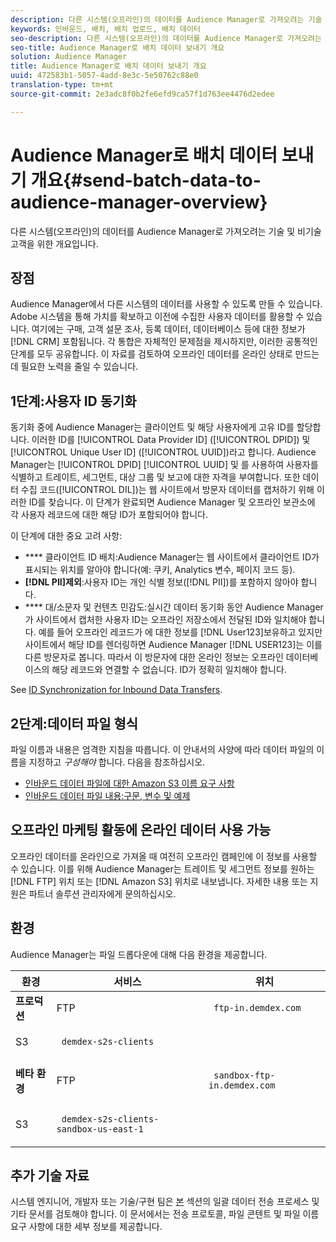 ```yaml
---
description: 다른 시스템(오프라인)의 데이터를 Audience Manager로 가져오려는 기술 및 비기술 고객을 위한 개요입니다.
keywords: 인바운드, 배치, 배치 업로드, 배치 데이터
seo-description: 다른 시스템(오프라인)의 데이터를 Audience Manager로 가져오려는 기술 및 비기술 고객을 위한 개요입니다. 이렇게 하려면 Audience Manager에서 일괄 업로드 옵션을 사용합니다.
seo-title: Audience Manager로 배치 데이터 보내기 개요
solution: Audience Manager
title: Audience Manager로 배치 데이터 보내기 개요
uuid: 472583b1-5057-4add-8e3c-5e50762c88e0
translation-type: tm+mt
source-git-commit: 2e3adc8f0b2fe6efd9ca57f1d763ee4476d2edee

---
```



# Audience Manager로 배치 데이터 보내기 개요{#send-batch-data-to-audience-manager-overview}

다른 시스템(오프라인)의 데이터를 Audience Manager로 가져오려는 기술 및 비기술 고객을 위한 개요입니다.

## 장점

<!-- c_offline_to_online.xml -->

Audience Manager에서 다른 시스템의 데이터를 사용할 수 있도록 만들 수 있습니다. Adobe 시스템을 통해 가치를 확보하고 이전에 수집한 사용자 데이터를 활용할 수 있습니다. 여기에는 구매, 고객 설문 조사, 등록 데이터, 데이터베이스 등에 대한 정보가 [!DNL CRM] 포함됩니다. 각 통합은 자체적인 문제점을 제시하지만, 이러한 공통적인 단계를 모두 공유합니다. 이 자료를 검토하여 오프라인 데이터를 온라인 상태로 만드는 데 필요한 노력을 줄일 수 있습니다.

## 1단계:사용자 ID 동기화

동기화 중에 Audience Manager는 클라이언트 및 해당 사용자에게 고유 ID를 할당합니다. 이러한 ID를 [!UICONTROL Data Provider ID] ([!UICONTROL DPID]) 및 [!UICONTROL Unique User ID] ([!UICONTROL UUID])라고 합니다. Audience Manager는 [!UICONTROL DPID] [!UICONTROL UUID] 및 를 사용하여 사용자를 식별하고 트레이트, 세그먼트, 대상 그룹 및 보고에 대한 자격을 부여합니다. 또한 데이터 수집 코드([!UICONTROL DIL])는 웹 사이트에서 방문자 데이터를 캡처하기 위해 이러한 ID를 찾습니다. 이 단계가 완료되면 Audience Manager 및 오프라인 보관소에 각 사용자 레코드에 대한 해당 ID가 포함되어야 합니다.

이 단계에 대한 중요 고려 사항:

* **** 클라이언트 ID 배치:Audience Manager는 웹 사이트에서 클라이언트 ID가 표시되는 위치를 알아야 합니다(예: 쿠키, Analytics 변수, 페이지 코드 등).
* **[!DNL PII]제외**:사용자 ID는 개인 식별 정보([!DNL PII])를 포함하지 않아야 합니다.
* **** 대/소문자 및 컨텐츠 민감도:실시간 데이터 동기화 동안 Audience Manager가 사이트에서 캡처한 사용자 ID는 오프라인 저장소에서 전달된 ID와 일치해야 합니다. 예를 들어 오프라인 레코드가 에 대한 정보를 [!DNL User123]보유하고 있지만 사이트에서 해당 ID를 렌더링하면 Audience Manager [!DNL USER123]는 이를 다른 방문자로 봅니다. 따라서 이 방문자에 대한 온라인 정보는 오프라인 데이터베이스의 해당 레코드와 연결할 수 없습니다. ID가 정확히 일치해야 합니다.

See [ID Synchronization for Inbound Data Transfers](../../../integration/sending-audience-data/batch-data-transfer-explained/id-sync-http.md).

<!-- 

<p> <b>Step 2: Create a Translation File</b> </p> 
<p>A translation file classifies data according to uniform and logical hierarchy. It is a taxonomy that helps you organize information from general categories (e.g., geography) to more precise classifications (e.g., <i>geography > United States > New York</i>). Also, it labels data with to easy to understand names such as "gender=male" or "color=green" instead of with your internal SKUs, abbreviations, or other names. The file lets Audience Manager display this information in a readable, logical manner. You and your data partners must create and share the translation file with Audience Manager before any real-time or server-to-server data transfers can begin. You can update this file on a schedule relevant to your business needs. </p> 
<p>Important considerations about this step: </p> 
<ul id="ul_6A05AECB0BD649B1BF1B34058E9008E2"> 
 <li id="li_39817ED898F14156A77FCAC066FE0968"> <b>Create a comprehensive list:</b> The translation file must include all the possible values that can be passed in on a particular key. For example, if you have category key called "color" and it accepts the values "red," "green," and "blue," the translation file must contain <i>all</i> those elements. </li> 
 <li id="li_19CAD7683BCF45278E2991C1EDBC9903"> <b>Case and content sensitivity:</b> The key-values in the file must match the values actually passed in to Audience Manager from your website. </li> 
</ul> 
<p>See DATA TRANSLATION FILE. </p>

 -->

## 2단계:데이터 파일 형식

파일 이름과 내용은 엄격한 지침을 따릅니다. 이 안내서의 사양에 따라 데이터 파일의 이름을 지정하고 *구성해야* 합니다. 다음을 참조하십시오.

* [인바운드 데이터 파일에 대한 Amazon S3 이름 요구 사항](../../../integration/sending-audience-data/batch-data-transfer-explained/inbound-s3-filenames.md)
* [인바운드 데이터 파일 내용:구문, 변수 및 예제](../../../integration/sending-audience-data/batch-data-transfer-explained/inbound-file-contents.md)

## 오프라인 마케팅 활동에 온라인 데이터 사용 가능

오프라인 데이터를 온라인으로 가져올 때 여전히 오프라인 캠페인에 이 정보를 사용할 수 있습니다. 이를 위해 Audience Manager는 트레이트 및 세그먼트 정보를 원하는 [!DNL FTP] 위치 또는 [!DNL Amazon S3] 위치로 내보냅니다. 자세한 내용 또는 지원은 파트너 솔루션 관리자에게 문의하십시오.

## 환경

Audience Manager는 파일 드롭다운에 대해 다음 환경을 제공합니다.

<table id="table_A61AA64578944B23B5A7355F2A76E882"> 
 <thead> 
  <tr> 
   <th colname="col1" class="entry"> 환경 </th> 
   <th colname="col02" class="entry"> 서비스 </th> 
   <th colname="col2" class="entry"> 위치 </th> 
  </tr> 
 </thead>
 <tbody> 
  <tr> 
   <td colname="col1" morerows="1"> <b>프로덕션</b> </td> 
   <td colname="col02"> FTP </td> 
   <td colname="col2"> <p> <code> ftp-in.demdex.com</code> </p> </td> 
  </tr> 
  <tr> 
   <td colname="col02"> S3 </td> 
   <td colname="col2"> <p> <code> demdex-s2s-clients</code> </p> </td> 
  </tr> 
  <tr> 
   <td colname="col1" morerows="1"> <b>베타 환경</b> </td> 
   <td colname="col02"> FTP </td> 
   <td colname="col2"> <p><code> sandbox-ftp-in.demdex.com</code> </p> </td> 
  </tr> 
  <tr> 
   <td colname="col02"> S3 </td> 
   <td colname="col2"> <p> <code> demdex-s2s-clients-sandbox-us-east-1</code> </p> </td> 
  </tr> 
 </tbody> 
</table>

## 추가 기술 자료

시스템 엔지니어, 개발자 또는 기술/구현 팀은 [본](../../../integration/sending-audience-data/batch-data-transfer-explained/batch-data-transfer-explained.md) 섹션의 일괄 데이터 전송 프로세스 및 기타 문서를 검토해야 합니다. 이 문서에서는 전송 프로토콜, 파일 콘텐트 및 파일 이름 요구 사항에 대한 세부 정보를 제공합니다.